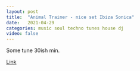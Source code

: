 ```yaml
---
layout: post
title:  "Animal Trainer - nice set Ibiza Sonica"
date:   2021-04-29
categories: music soul techno tunes house dj
video: false
---
```


Some tune 30ish min.

[Link](//livestream.com/accounts/28304265/events/8599771/videos/220261417)

